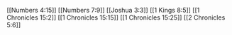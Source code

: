[[Numbers 4:15]]
[[Numbers 7:9]]
[[Joshua 3:3]]
[[1 Kings 8:5]]
[[1 Chronicles 15:2]]
[[1 Chronicles 15:15]]
[[1 Chronicles 15:25]]
[[2 Chronicles 5:6]]

